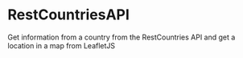 # RestCountriesAPI
Get information from a country from the RestCountries API and get a location in a map from LeafletJS
